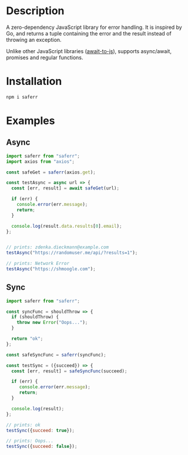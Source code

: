 # Description
A zero-dependency JavaScript library for error handling. It is inspired by Go, and returns a tuple containing the error and the result instead of throwing an exception.

Unlike other JavaScript libraries ([await-to-js](https://github.com/scopsy/await-to-js)), supports async/await, promises and regular functions.

# Installation
```bash
npm i saferr
```

# Examples

## Async
```javascript
import saferr from "saferr";
import axios from "axios";

const safeGet = saferr(axios.get);

const testAsync = async url => {
  const [err, result] = await safeGet(url);

  if (err) {
    console.error(err.message);
    return;
  }

  console.log(result.data.results[0].email);
};


// prints: zdenka.dieckmann@example.com
testAsync("https://randomuser.me/api/?results=1");

// prints: Network Error
testAsync("https://shmoogle.com");
```

## Sync
```javascript
import saferr from "saferr";

const syncFunc = shouldThrow => {
  if (shouldThrow) {
    throw new Error("Oops...");
  }

  return "ok";
};

const safeSyncFunc = saferr(syncFunc);

const testSync = ({succeed}) => {
  const [err, result] = safeSyncFunc(succeed);

  if (err) {
     console.error(err.message);
     return;
  }

  console.log(result);
};

// prints: ok
testSync({succeed: true});

// prints: Oops...
testSync({succeed: false});
```

